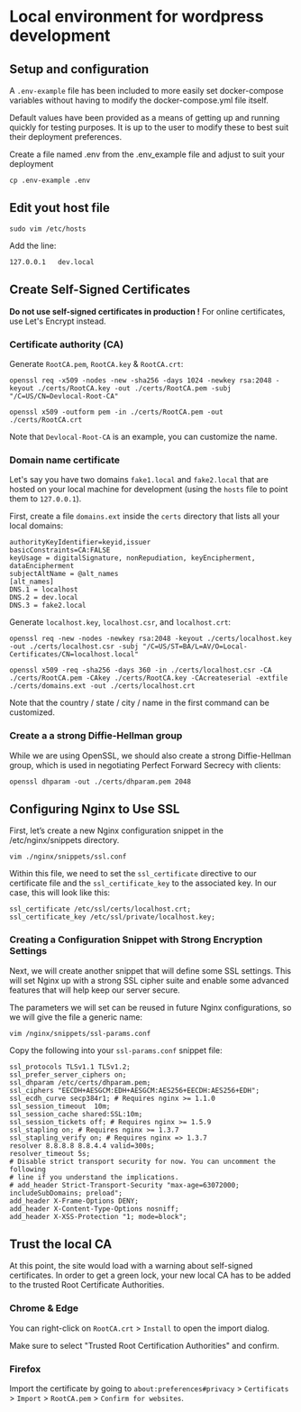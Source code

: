 # Local environment for wordpress development

## Setup and configuration

A `.env-example` file has been included to more easily set docker-compose variables without having to modify the docker-compose.yml file itself.

Default values have been provided as a means of getting up and running quickly for testing purposes. It is up to the user to modify these to best suit their deployment preferences.

Create a file named .env from the .env_example file and adjust to suit your deployment

    cp .env-example .env

## Edit yout host file

    sudo vim /etc/hosts

Add the line:
    
    127.0.0.1   dev.local

## Create Self-Signed Certificates
**Do not use self-signed certificates in production !**
For online certificates, use Let's Encrypt instead.


### Certificate authority (CA)

Generate `RootCA.pem`, `RootCA.key` & `RootCA.crt`:

    openssl req -x509 -nodes -new -sha256 -days 1024 -newkey rsa:2048 -keyout ./certs/RootCA.key -out ./certs/RootCA.pem -subj "/C=US/CN=Devlocal-Root-CA"
	
    openssl x509 -outform pem -in ./certs/RootCA.pem -out ./certs/RootCA.crt
  
Note that `Devlocal-Root-CA` is an example, you can customize the name.

### Domain name certificate

Let's say you have two domains `fake1.local` and `fake2.local` that are hosted on your local machine
for development (using the `hosts` file to point them to `127.0.0.1`).

First, create a file `domains.ext` inside the `certs` directory that lists all your local domains:

    authorityKeyIdentifier=keyid,issuer
    basicConstraints=CA:FALSE
    keyUsage = digitalSignature, nonRepudiation, keyEncipherment, dataEncipherment
    subjectAltName = @alt_names
    [alt_names]
    DNS.1 = localhost
    DNS.2 = dev.local
    DNS.3 = fake2.local

Generate `localhost.key`, `localhost.csr`, and `localhost.crt`:

    openssl req -new -nodes -newkey rsa:2048 -keyout ./certs/localhost.key -out ./certs/localhost.csr -subj "/C=US/ST=BA/L=AV/O=Local-Certificates/CN=localhost.local"
    
    openssl x509 -req -sha256 -days 360 -in ./certs/localhost.csr -CA ./certs/RootCA.pem -CAkey ./certs/RootCA.key -CAcreateserial -extfile ./certs/domains.ext -out ./certs/localhost.crt

Note that the country / state / city / name in the first command  can be customized.  

### Create a a strong Diffie-Hellman group 

While we are using OpenSSL, we should also create a strong Diffie-Hellman group, which is used in negotiating Perfect Forward Secrecy with clients:

    openssl dhparam -out ./certs/dhparam.pem 2048

## Configuring Nginx to Use SSL

First, let’s create a new Nginx configuration snippet in the /etc/nginx/snippets directory.

    vim ./nginx/snippets/ssl.conf

Within this file, we need to set the `ssl_certificate` directive to our certificate file and the `ssl_certificate_key` to the associated key. In our case, this will look like this:

    ssl_certificate /etc/ssl/certs/localhost.crt;
    ssl_certificate_key /etc/ssl/private/localhost.key;

### Creating a Configuration Snippet with Strong Encryption Settings

Next, we will create another snippet that will define some SSL settings. This will set Nginx up with a strong SSL cipher suite and enable some advanced features that will help keep our server secure.

The parameters we will set can be reused in future Nginx configurations, so we will give the file a generic name:

    vim /nginx/snippets/ssl-params.conf

Copy the following into your `ssl-params.conf` snippet file:

    ssl_protocols TLSv1.1 TLSv1.2;
    ssl_prefer_server_ciphers on;
    ssl_dhparam /etc/certs/dhparam.pem;
    ssl_ciphers "EECDH+AESGCM:EDH+AESGCM:AES256+EECDH:AES256+EDH";
    ssl_ecdh_curve secp384r1; # Requires nginx >= 1.1.0
    ssl_session_timeout  10m;
    ssl_session_cache shared:SSL:10m;
    ssl_session_tickets off; # Requires nginx >= 1.5.9
    ssl_stapling on; # Requires nginx >= 1.3.7
    ssl_stapling_verify on; # Requires nginx => 1.3.7
    resolver 8.8.8.8 8.8.4.4 valid=300s;
    resolver_timeout 5s;
    # Disable strict transport security for now. You can uncomment the following
    # line if you understand the implications.
    # add_header Strict-Transport-Security "max-age=63072000; includeSubDomains; preload";
    add_header X-Frame-Options DENY;
    add_header X-Content-Type-Options nosniff;
    add_header X-XSS-Protection "1; mode=block";

## Trust the local CA

At this point, the site would load with a warning about self-signed certificates.
In order to get a green lock, your new local CA has to be added to the trusted Root Certificate Authorities.

### Chrome & Edge

You can right-click on `RootCA.crt` > `Install` to open the import dialog.

Make sure to select "Trusted Root Certification Authorities" and confirm.

### Firefox

Import the certificate by going to `about:preferences#privacy` > `Certificats` > `Import` > `RootCA.pem` > `Confirm for websites`.